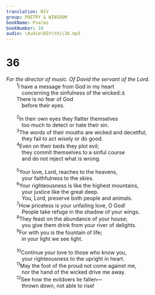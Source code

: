 ```yaml
---
translation: NIV
group: POETRY & WINSDOM
bookName: Psalms 
bookNumber: 19
audio: \Audio\NIV\thi\36.mp3
---
```


<div class="title"><h1>36</h1><i>For the director of music. Of David the servant of the Lord.</i></div>
<span class="verse thi_36_1">  <sup>1</sup>I have a message from God in my heart <br/>   concerning the sinfulness of the wicked:<a data-toggle="tooltip" data-placement="bottom" title="Or A message from God: The transgression of the wicked / resides in their hearts.">⚓</a><br/>  There is no fear of God <br/>   before their eyes. <br/><br/></span>
<span class="verse thi_36_2">  <sup>2</sup>In their own eyes they flatter themselves <br/>   too much to detect or hate their sin. <br/></span>
<span class="verse thi_36_3">  <sup>3</sup>The words of their mouths are wicked and deceitful; <br/>   they fail to act wisely or do good. <br/></span>
<span class="verse thi_36_4">  <sup>4</sup>Even on their beds they plot evil; <br/>   they commit themselves to a sinful course <br/>   and do not reject what is wrong. <br/><br/></span>
<span class="verse thi_36_5">  <sup>5</sup>Your love, Lord, reaches to the heavens, <br/>   your faithfulness to the skies. <br/></span>
<span class="verse thi_36_6">  <sup>6</sup>Your righteousness is like the highest mountains, <br/>   your justice like the great deep. <br/>   You, Lord, preserve both people and animals. <br/></span>
<span class="verse thi_36_7">  <sup>7</sup>How priceless is your unfailing love, O God! <br/>   People take refuge in the shadow of your wings. <br/></span>
<span class="verse thi_36_8">  <sup>8</sup>They feast on the abundance of your house; <br/>   you give them drink from your river of delights. <br/></span>
<span class="verse thi_36_9">  <sup>9</sup>For with you is the fountain of life; <br/>   in your light we see light. <br/><br/></span>
<span class="verse thi_36_10">  <sup>10</sup>Continue your love to those who know you, <br/>   your righteousness to the upright in heart. <br/></span>
<span class="verse thi_36_11">  <sup>11</sup>May the foot of the proud not come against me, <br/>   nor the hand of the wicked drive me away. <br/></span>
<span class="verse thi_36_12">  <sup>12</sup>See how the evildoers lie fallen— <br/>   thrown down, not able to rise! <br/></span>
